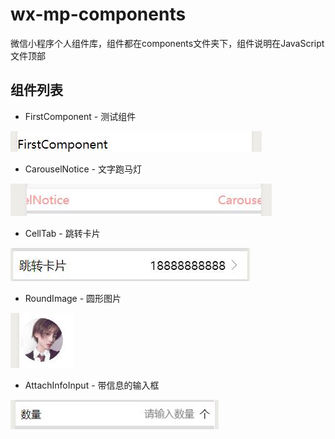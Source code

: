# wx-mp-components
微信小程序个人组件库，组件都在components文件夹下，组件说明在JavaScript文件顶部

## 组件列表
* FirstComponent - 测试组件

![测试组件](https://raw.githubusercontent.com/a526800921/wx-mp-components/master/github_image/FirstComponent.jpg)
* CarouselNotice - 文字跑马灯

![文字跑马灯](https://raw.githubusercontent.com/a526800921/wx-mp-components/master/github_image/CarouselNotice.jpg)
* CellTab - 跳转卡片

![跳转卡片](https://raw.githubusercontent.com/a526800921/wx-mp-components/master/github_image/CellTab.jpg)
* RoundImage - 圆形图片

![圆形图片](https://raw.githubusercontent.com/a526800921/wx-mp-components/master/github_image/RoundImage.jpg)
* AttachInfoInput - 带信息的输入框

![带信息的输入框](https://raw.githubusercontent.com/a526800921/wx-mp-components/master/github_image/AttachInfoInput.jpg)